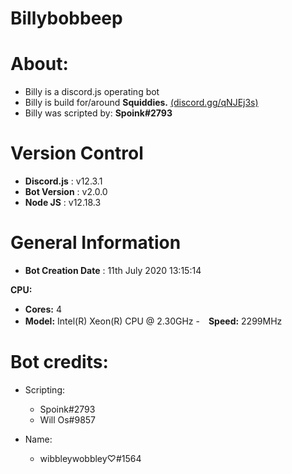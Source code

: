 # Billybobbeep

# About:
- Billy is a discord.js operating bot
- Billy is build for/around **Squiddies.** [(discord.gg/qNJEj3s)](https://www.discord.gg/qNJEj3s)
- Billy was scripted by: **Spoink#2793**

# Version Control
- **Discord.js** : v12.3.1
- **Bot Version** : v2.0.0
- **Node JS** : v12.18.3

# General Information
- **Bot Creation Date** : 11th July 2020 13:15:14

**CPU:**
-  **Cores:** 4
-  **Model:** Intel(R) Xeon(R) CPU @ 2.30GHz
-　**Speed:** 2299MHz

# Bot credits:
- Scripting:
    * Spoink#2793
    * Will Os#9857

- Name:
    * wibbleywobbley♡#1564